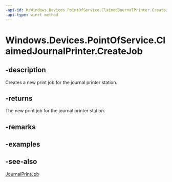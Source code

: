 ```yaml
---
-api-id: M:Windows.Devices.PointOfService.ClaimedJournalPrinter.CreateJob
-api-type: winrt method
---
```


<!-- Method syntax
public Windows.Devices.PointOfService.JournalPrintJob CreateJob()
-->

# Windows.Devices.PointOfService.ClaimedJournalPrinter.CreateJob

## -description
Creates a new print job for the journal printer station.

## -returns
The new print job for the journal printer station.

## -remarks

## -examples

## -see-also
[JournalPrintJob](journalprintjob.md)